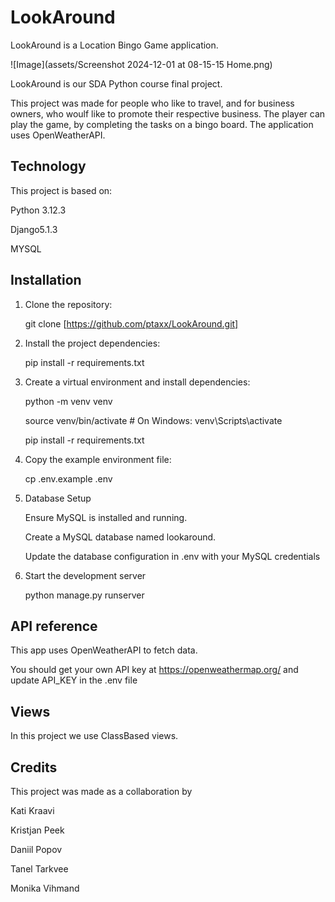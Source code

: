 # LookAround

LookAround is a Location Bingo Game application.

![Image](assets/Screenshot 2024-12-01 at 08-15-15 Home.png)

LookAround is our SDA Python course final project. 

This project was made for people who like to travel, and for business owners, who woulf like to promote their respective business. The player can play the game, by completing the tasks on a bingo board. The application uses OpenWeatherAPI.

## Technology

This project is based on:

Python 3.12.3

Django5.1.3

MYSQL

## Installation

1. Clone the repository:

   git clone [https://github.com/ptaxx/LookAround.git]
   
2. Install the project dependencies:

   pip install -r requirements.txt

3. Create a virtual environment and install dependencies:

   python -m venv venv


   source venv/bin/activate   # On Windows: venv\Scripts\activate


   pip install -r requirements.txt

4. Copy the example environment file:

   cp .env.example .env

5. Database Setup

   Ensure MySQL is installed and running.

   Create a MySQL database named lookaround.

   Update the database configuration in .env with your MySQL credentials

6. Start the development server

   python manage.py runserver

## API reference

This app uses OpenWeatherAPI to fetch data.

You should get your own API key at https://openweathermap.org/ and update API_KEY in the .env file

## Views

In this project we use ClassBased views.

## Credits

This project was made as a collaboration by

Kati Kraavi

Kristjan Peek

Daniil Popov

Tanel Tarkvee

Monika Vihmand

